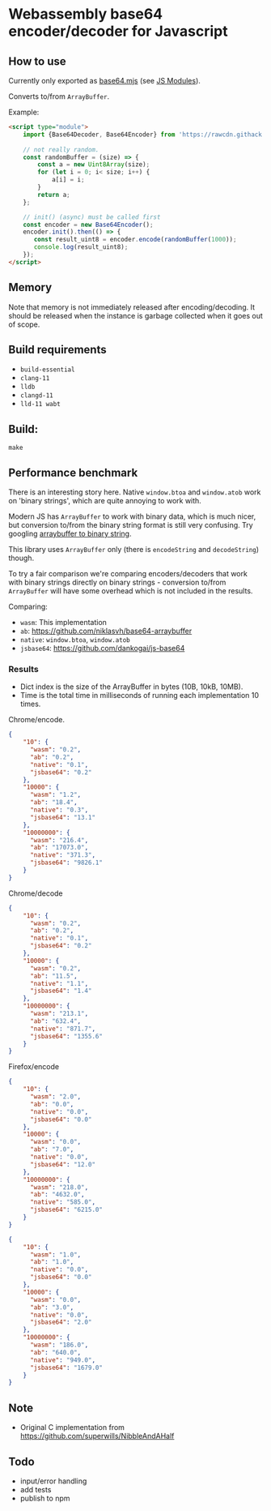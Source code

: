 # Webassembly base64 encoder/decoder for Javascript

## How to use
Currently only exported as [base64.mjs](https://rawcdn.githack.com/NLeSC/wasmbase64/2e96082440cb78832465e8d6314c0a9ba0072897/dist/base64.mjs) (see [JS Modules](https://developer.mozilla.org/en-US/docs/Web/JavaScript/Guide/Modules)).

Converts to/from `ArrayBuffer`.

Example:

```html
<script type="module">
    import {Base64Decoder, Base64Encoder} from 'https://rawcdn.githack.com/NLeSC/wasmbase64/2e96082440cb78832465e8d6314c0a9ba0072897/dist/base64.mjs';
    
    // not really random.
    const randomBuffer = (size) => {
        const a = new Uint8Array(size);
        for (let i = 0; i< size; i++) {
            a[i] = i;
        }
        return a;
    };

    // init() (async) must be called first
    const encoder = new Base64Encoder();
    encoder.init().then(() => {
       const result_uint8 = encoder.encode(randomBuffer(1000));
       console.log(result_uint8);
    });
</script>
```

## Memory
Note that memory is not immediately released after encoding/decoding. It should be released when the instance is
garbage collected when it goes out of scope.

## Build requirements
- `build-essential`
- `clang-11`
- `lldb`
- `clangd-11`
- `lld-11 wabt`

## Build:
```
make
```

## Performance benchmark
There is an interesting story here. Native `window.btoa` and `window.atob` work on 'binary strings',
which are quite annoying to work with.

Modern JS has `ArrayBuffer` to work with binary data, which is much nicer, but conversion
to/from the binary string format is still very confusing. Try googling [arraybuffer to binary string](https://www.google.com/search?q=arraybuffer+to+binary+string).

This library uses `ArrayBuffer` only (there is `encodeString` and `decodeString`) though.

To try a fair comparison we're comparing encoders/decoders that work with binary strings
directly on binary strings - conversion to/from `ArrayBuffer` will have some overhead which 
is not included in the results.

Comparing:

- `wasm`: This implementation
- `ab`: https://github.com/niklasvh/base64-arraybuffer
- `native`: `window.btoa`, `window.atob`
- `jsbase64`: https://github.com/dankogai/js-base64

### Results
- Dict index is the size of the ArrayBuffer in bytes (10B, 10kB, 10MB).
- Time is the total time in milliseconds of running each implementation 10 times.

Chrome/encode.
```json
{
    "10": {
      "wasm": "0.2",
      "ab": "0.2",
      "native": "0.1",
      "jsbase64": "0.2"
    },
    "10000": {
      "wasm": "1.2",
      "ab": "18.4",
      "native": "0.3",
      "jsbase64": "13.1"
    },
    "10000000": {
      "wasm": "216.4",
      "ab": "17073.0",
      "native": "371.3",
      "jsbase64": "9826.1"
    }
}
```
Chrome/decode
```json
{
    "10": {
      "wasm": "0.2",
      "ab": "0.2",
      "native": "0.1",
      "jsbase64": "0.2"
    },
    "10000": {
      "wasm": "0.2",
      "ab": "11.5",
      "native": "1.1",
      "jsbase64": "1.4"
    },
    "10000000": {
      "wasm": "213.1",
      "ab": "632.4",
      "native": "871.7",
      "jsbase64": "1355.6"
    }
}
```

Firefox/encode
```json
{
    "10": {
      "wasm": "2.0",
      "ab": "0.0",
      "native": "0.0",
      "jsbase64": "0.0"
    },
    "10000": {
      "wasm": "0.0",
      "ab": "7.0",
      "native": "0.0",
      "jsbase64": "12.0"
    },
    "10000000": {
      "wasm": "218.0",
      "ab": "4632.0",
      "native": "585.0",
      "jsbase64": "6215.0"
    }
}
```

```json
{
    "10": {
      "wasm": "1.0",
      "ab": "1.0",
      "native": "0.0",
      "jsbase64": "0.0"
    },
    "10000": {
      "wasm": "0.0",
      "ab": "3.0",
      "native": "0.0",
      "jsbase64": "2.0"
    },
    "10000000": {
      "wasm": "186.0",
      "ab": "640.0",
      "native": "949.0",
      "jsbase64": "1679.0"
    }
}
```

## Note
- Original C implementation from https://github.com/superwills/NibbleAndAHalf

## Todo
- input/error handling
- add tests
- publish to npm
